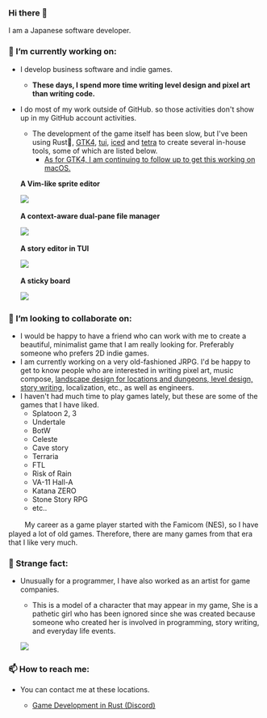 ### Hi there 👋

I am a Japanese software developer. <!-- and I write English with the help of DeepL Translator.-->
<!-- https://japantoday.com/category/features/opinions/why-are-japanese-so-bad-at-english -->

### 🔭 I’m currently working on:

- I develop business software and indie games.
  - **These days, I spend more time writing level design and pixel art than writing code.**
- I do most of my work outside of GitHub. so those activities don't show up in my GitHub account activities.
  - The development of the game itself has been slow, but I've been using Rust🚀, [GTK4](https://gitlab.gnome.org/GNOME/gtk/-/merge_requests?scope=all&state=merged&author_username=sumibi-yakitori), [tui](https://github.com/fdehau/tui-rs), [iced](https://github.com/iced-rs/iced) and [tetra](https://github.com/17cupsofcoffee/tetra) to create several in-house tools, some of which are listed below.
    - [As for GTK4, I am continuing to follow up to get this working on macOS.](https://gitlab.gnome.org/GNOME/gtk/-/merge_requests?scope=all&state=all&author_username=sumibi-yakitori)

  **A Vim-like sprite editor**

  <img src="visp.png" width="472" srcset="visp.png 1x, visp.png 2x">
  

  **A context-aware dual-pane file manager**
  
  <img src="pf.png" width="325" srcset="pf.png 1x, pf.png 2x">

  
  **A story editor in TUI**

  <img src="caw.png" width="509" srcset="caw.png 1x, caw.png 2x">


  **A sticky board**

  <img src="titanboard.png" width="597" srcset="titanboard.png 1x, titanboard.png 2x">



### 👯 I’m looking to collaborate on:

  - I would be happy to have a friend who can work with me to create a beautiful, minimalist game that I am really looking for.
Preferably someone who prefers 2D indie games.
  - I am currently working on a very old-fashioned JRPG. I'd be happy to get to know people who are interested in writing pixel art, music compose, [landscape design for locations and dungeons, level design, story writing](https://minahito.wordpress.com/2012/09/01/planner-one-of-disciplines-in-japanese-video-game-industory/), localization, etc., as well as engineers.
  - I haven't had much time to play games lately, but these are some of the games that I have liked.
      - Splatoon 2, 3
      - Undertale
      - BotW
      - Celeste
      - Cave story
      - Terraria
      - FTL
      - Risk of Rain
      - VA-11 Hall-A
      - Katana ZERO
      - Stone Story RPG
      - etc..

  　　 My career as a game player started with the Famicom (NES), so I have played a lot of old games. Therefore, there are many games from that era that I like very much.
    

### 👻 Strange fact:

- Unusually for a programmer, I have also worked as an artist for game companies.
  - This is a model of a character that may appear in my game, She is a pathetic girl who has been ignored since she was created because someone who created her is involved in programming, story writing, and everyday life events.
  
  <a href="https://twitter.com/yakitori_sp/status/1091902418323816448"><img src="https://pbs.twimg.com/ext_tw_video_thumb/1091902127197249537/pu/img/pISQna7L-JZSBMtA.jpg" width="250"></a>


### 📫 How to reach me:

- You can contact me at these locations.

  - [Game Development in Rust (Discord)](https://discord.gg/yNtPTb2)
<!--
- <strike>[rust-jp (Slack)](https://rust-jp.slack.com)</strike>
-->

<!--
**sumibi-yakitori/sumibi-yakitori** is a ✨ _special_ ✨ repository because its `README.md` (this file) appears on your GitHub profile.

Here are some ideas to get you started:

- 🔭 I’m currently working on ...
- 🌱 I’m currently learning ...
- 👯 I’m looking to collaborate on ...
- 🤔 I’m looking for help with ...
- 💬 Ask me about ...
- 📫 How to reach me: ...
- 😄 Pronouns: ...
- ⚡ Fun fact: ...
-->

